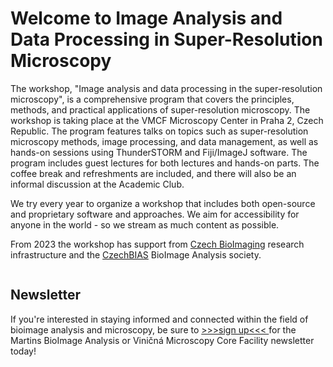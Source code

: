 # Welcome to Image Analysis and Data Processing in Super-Resolution Microscopy


The workshop, "Image analysis and data processing in the super-resolution microscopy", is a comprehensive program that covers the principles, methods, and practical applications of super-resolution microscopy. The workshop is taking place at the VMCF Microscopy Center in Praha 2, Czech Republic. The program features talks on topics such as super-resolution microscopy methods, image processing, and data management, as well as hands-on sessions using ThunderSTORM and Fiji/ImageJ software. The program includes guest lectures for both lectures and hands-on parts. The coffee break and refreshments are included, and there will also be an informal discussion at the Academic Club.

We try every year to organize a workshop that includes both open-source and proprietary software and approaches. We aim for accessibility for anyone in the world - so we stream as much content as possible.

From 2023 the workshop has support from [Czech BioImaging](http://www.czech-bioimaging.cz/) research infrastructure and the [CzechBIAS](https://czechbias.github.io/) BioImage Analysis society.


```{tableofcontents}
```

## Newsletter

If you're interested in staying informed and connected within the field of bioimage analysis and microscopy, be sure to <a href="https://dashboard.mailerlite.com/forms/296905/79732897429325210/share"> >>>sign up<<< </a> for the Martins BioImage Analysis or Viničná Microscopy Core Facility newsletter today!
